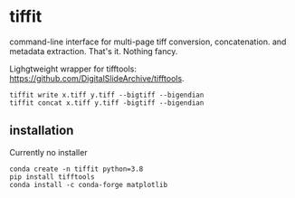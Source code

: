 # tiffit
command-line interface for multi-page tiff conversion, concatenation. and metadata extraction. That's it. Nothing fancy.

Lighgtweight wrapper for tifftools:
https://github.com/DigitalSlideArchive/tifftools.

    tiffit write x.tiff y.tiff --bigtiff --bigendian
    tiffit concat x.tiff y.tiff -bigtiff --bigendian

## installation
Currently no installer

    conda create -n tiffit python=3.8
    pip install tifftools
    conda install -c conda-forge matplotlib
